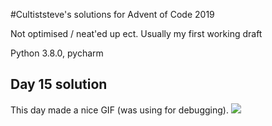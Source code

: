 #Cultiststeve's solutions for Advent of Code 2019

Not optimised / neat'ed up ect. Usually my first working draft

Python 3.8.0, pycharm

## Day 15 solution
This day made a nice GIF (was using for debugging).
![](day15/solution.gif)
